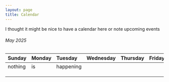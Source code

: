 ```yaml
---
layout: page
title: Calendar
---
```


I thought it might be nice to have a calendar here or note upcoming events 

###### [](#header-6)May 2025

| Sunday      | Monday   | Tuesday | Wednesday | Thursday | Friday | Saturday | 
|:-------------|:------------------|:------|:-|:-|:-|:-|
| nothing          | is | happening |
| |  |  |
|   |    |  |
|         | | |
